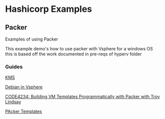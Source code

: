 # Hashicorp Examples


## Packer
Examples of using Packer 

This example demo's how to use packer with Vsphere for a windows OS this is based off the work documented in pre-reqs of hyperv folder 




### Guides

[KMS](https://docs.microsoft.com/en-us/previous-versions/windows/it-pro/windows-server-2012-R2-and-2012/jj612867(v=ws.11)?redirectedfrom=MSDN)

[Debian in Vsphere](https://gmusumeci.medium.com/how-to-use-packer-to-build-a-debian-10-template-for-vmware-vsphere-28da6338c87e)

[CODE4234: Building VM Templates Programmatically with Packer with Troy Lindsay](https://www.youtube.com/watch?v=mO0oeCAjeO8)

[PAcker Templates](https://github.com/hashicorp/packer-plugin-vsphere/tree/main/builder/vsphere/examples/)